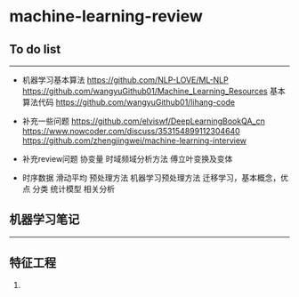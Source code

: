 # machine-learning-review

## To do list
----
 - 机器学习基本算法
https://github.com/NLP-LOVE/ML-NLP
https://github.com/wangyuGithub01/Machine_Learning_Resources
基本算法代码 https://github.com/wangyuGithub01/lihang-code

- 补充一些问题
https://github.com/elviswf/DeepLearningBookQA_cn
https://www.nowcoder.com/discuss/353154899112304640
https://github.com/zhengjingwei/machine-learning-interview

- 补充review问题
协变量
时域频域分析方法 傅立叶变换及变体

 - 时序数据 滑动平均 预处理方法
机器学习预处理方法
迁移学习，基本概念，优点 分类
统计模型 相关分析




## 机器学习笔记
----
## 特征工程
1. 
